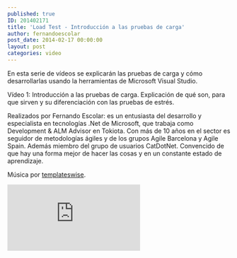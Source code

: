```yaml
---
published: true
ID: 201402171
title: 'Load Test - Introducción a las pruebas de carga'
author: fernandoescolar
post_date: 2014-02-17 00:00:00
layout: post
categories: video
---
```


En esta serie de vídeos se explicarán las pruebas de carga y cómo desarrollarlas usando la herramientas de Microsoft Visual Studio.<!--break-->

Vídeo 1: Introducción a las pruebas de carga. Explicación de qué son, para que sirven y su diferenciación con las pruebas de estrés.

Realizados por Fernando Escolar:  es un entusiasta del desarrollo y especialista en tecnologías .Net de Microsoft, que trabaja como Development & ALM Advisor en Tokiota. Con más de 10 años en el sector es seguidor de metodologías ágiles y de los grupos Agile Barcelona y Agile Spain. Además miembro del grupo de usuarios CatDotNet. Convencido de que hay una forma mejor de hacer las cosas y en un constante estado de aprendizaje.

Música por [templateswise](http://www.templateswise.com/).

<iframe class="youtube" src="https://channel9.msdn.com/Blogs/channel9spain/Load-Test-Introducci-n-a-las-pruebas-de-carga/player" allowFullScreen frameBorder="0" title="Load Test - Introducción a las pruebas de carga - Microsoft Channel 9 Video"></iframe>
